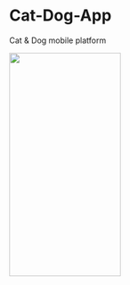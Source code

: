# Cat-Dog-App
Cat &amp; Dog mobile platform

<img src="App-result-Images/doghome1.PNG"  width="200" height="400">

